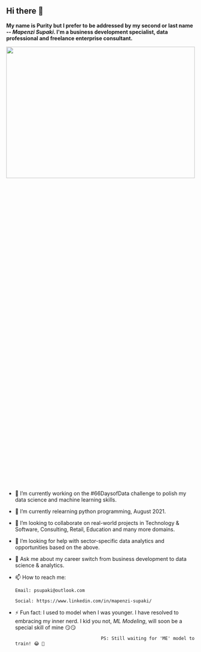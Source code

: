 ## Hi there 👋

**My name is Purity but I prefer to be addressed by my second or last name -- *Mapenzi Supaki*. I'm a business development specialist, data professional and freelance enterprise consultant.**

<img src="https://user-images.githubusercontent.com/60968870/129565348-88b11fbe-fadb-44bf-bac4-5201363bd400.jpg" width="100%" height="30%">


- 🔭 I’m currently working on the #66DaysofData challenge to polish my data science and machine learning skills.
- 🌱 I’m currently relearning python programming, August 2021.
- 👯 I’m looking to collaborate on real-world projects in Technology & Software, Consulting, Retail, Education and many more domains. 
- 🤔 I’m looking for help with sector-specific data analytics and opportunities based on the above.
- 💬 Ask me about my career switch from business development to data science & analytics.
- 📫 How to reach me:
      
      Email: psupaki@outlook.com
      
      Social: https://www.linkedin.com/in/mapenzi-supaki/
- ⚡ Fun fact: I used to model when I was younger. I have resolved to embracing my inner nerd. I kid you not, *ML Modeling*, will soon be a special skill of mine 😏😏
      
                                      PS: Still waiting for 'ME' model to train! 😂 🤣 

